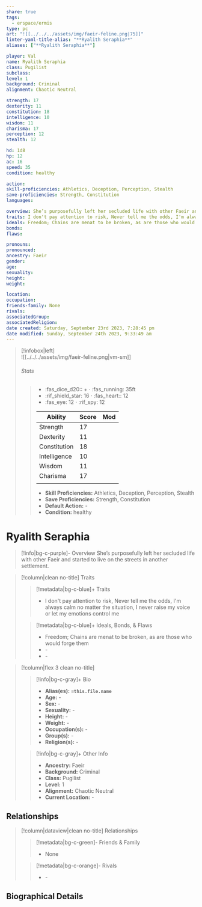 ```yaml
---
share: true
tags:
  - erspace/ermis
type: pc
art: "![[../../../assets/img/faeir-feline.png|75]]"
linter-yaml-title-alias: "**Ryalith Seraphia**"
aliases: ["**Ryalith Seraphia**"]

player: Val
name: Ryalith Seraphia 
class: Pugilist
subclass: 
level: 1
background: Criminal
alignment: Chaotic Neutral

strength: 17
dexterity: 11
constitution: 18
intelligence: 10
wisdom: 11
charisma: 17
perception: 12
stealth: 12

hd: 1d8
hp: 12
ac: 16
speed: 35
condition: healthy

action: 
skill-proficiencies: Athletics, Deception, Perception, Stealth
save-proficiencies: Strength, Constitution
languages: 

overview: She’s purposefully left her secluded life with other Faeir and started to live on the streets in another settlement. 
traits: I don't pay attention to risk, Never tell me the odds, I'm always calm no matter the situation, I never raise my voice or let my emotions control me
ideals: Freedom; Chains are menat to be broken, as are those who would forge them
bonds: 
flaws: 

pronouns: 
pronounced: 
ancestry: Faeir
gender:
age: 
sexuality:
height:
weight:

location: 
occupation: 
friends-family: None
rivals: 
associatedGroup: 
associatedReligion: 
date created: Saturday, September 23rd 2023, 7:28:45 pm
date modified: Sunday, September 24th 2023, 9:33:49 am
---
```


>[!infobox|left]  
>![[../../../assets/img/faeir-feline.png|vm-sm]]
>###### Stats
>> -  :fas_dice_d20:: \+ ⋅ :fas_running: 35ft
>> - :rif_shield_star: 16 ⋅ :fas_heart:: 12
>> - :fas_eye: 12 ⋅ :rif_spy: 12
>>
>> | Ability      | Score                | Mod                                        |
>> |--------------|----------------------|--------------------------------------------|
>> | Strength     | 17     |      |
>> | Dexterity    | 11    |     |
>> | Constitution | 18 |  |
>> | Intelligence | 10 |  |
>> | Wisdom       | 11       |        |
>> | Charisma     | 17     |      |
>> ||||
>>  - **Skill Proficiencies:** Athletics, Deception, Perception, Stealth
>>  - **Save Proficiencies:** Strength, Constitution
>>  - **Default Action:** \-
>>  -  **Condition:** healthy

# **Ryalith Seraphia**
>[!info|bg-c-purple]- Overview
> She’s purposefully left her secluded life with other Faeir and started to live on the streets in another settlement.

>[!column|clean no-title] Traits
>> [!metadata|bg-c-blue]+ Traits
>> - I don't pay attention to risk, Never tell me the odds, I'm always calm no matter the situation, I never raise my voice or let my emotions control me
>
>> [!metadata|bg-c-blue]+ Ideals, Bonds, & Flaws
>> -  Freedom; Chains are menat to be broken, as are those who would forge them
>> -  \-
>> -  \-
 
>[!column|flex 3 clean no-title]
>> [!info|bg-c-gray]+ Bio
>> - **Alias(es):** **`=this.file.name`** 
>> - **Age:**  \- 
>> - **Sex:**  \- 
>> - **Sexuality:**  \- 
>> - **Height:**  \- 
>> - **Weight:**  \- 
>> - **Occupation(s):**  \- 
>> - **Group(s):**  \- 
>> - **Religion(s):**  \- 
>
>> [!info|bg-c-gray]+ Other Info 
>> - **Ancestry:**  Faeir
>> - **Background:** Criminal
>> - **Class:** Pugilist
>> - **Level:** 1
>> - **Alignment:** Chaotic Neutral
>> - **Current Location:**  \- 

## Relationships
>[!column|dataview|clean no-title] Relationships
>> [!metadata|bg-c-green]- Friends & Family
>> - None
>
>> [!metadata|bg-c-orange]- Rivals
>> - \-


## Biographical Details

